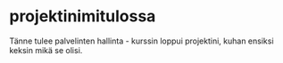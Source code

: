 # projektinimitulossa
Tänne tulee palvelinten hallinta - kurssin loppui projektini, kuhan ensiksi keksin mikä se olisi. 
